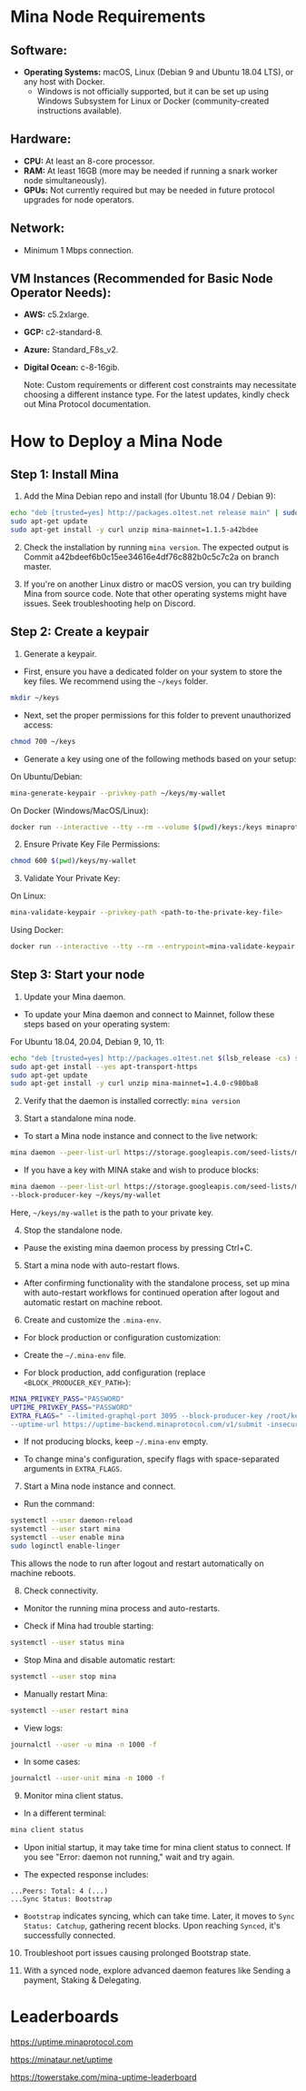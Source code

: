# Mina Node Requirements

## Software:

- **Operating Systems:** macOS, Linux (Debian 9 and Ubuntu 18.04 LTS), or any host with Docker.
  - Windows is not officially supported, but it can be set up using Windows Subsystem for Linux or Docker (community-created instructions available).

## Hardware:

- **CPU:** At least an 8-core processor.
- **RAM:** At least 16GB (more may be needed if running a snark worker node simultaneously).
- **GPUs:** Not currently required but may be needed in future protocol upgrades for node operators.

## Network:

- Minimum 1 Mbps connection.

## VM Instances (Recommended for Basic Node Operator Needs):

- **AWS:** c5.2xlarge.
- **GCP:** c2-standard-8.
- **Azure:** Standard_F8s_v2.
- **Digital Ocean:** c-8-16gib.
  
  Note: Custom requirements or different cost constraints may necessitate choosing a different instance type. For the latest updates, kindly check out Mina Protocol documentation.

# How to Deploy a Mina Node

## Step 1: Install Mina

1. Add the Mina Debian repo and install (for Ubuntu 18.04 / Debian 9):

```bash
echo "deb [trusted=yes] http://packages.o1test.net release main" | sudo tee /etc/apt/sources.list.d/mina.list 
sudo apt-get update 
sudo apt-get install -y curl unzip mina-mainnet=1.1.5-a42bdee
```

2. Check the installation by running `mina version`. The expected output is Commit a42bdeef6b0c15ee34616e4df76c882b0c5c7c2a on branch master.

3. If you're on another Linux distro or macOS version, you can try building Mina from source code. Note that other operating systems might have issues. Seek troubleshooting help on Discord.

## Step 2: Create a keypair

1. Generate a keypair.

- First, ensure you have a dedicated folder on your system to store the key files. We recommend using the `~/keys` folder.

```bash
mkdir ~/keys
```

- Next, set the proper permissions for this folder to prevent unauthorized access:

```bash
chmod 700 ~/keys
```

- Generate a key using one of the following methods based on your setup:

On Ubuntu/Debian:

```bash
mina-generate-keypair --privkey-path ~/keys/my-wallet
```

On Docker (Windows/MacOS/Linux):

```bash
docker run --interactive --tty --rm --volume $(pwd)/keys:/keys minaprotocol/mina-generate-keypair:1.3.0-9b0369c --privkey-path /keys/my-wallet
```

2. Ensure Private Key File Permissions:

```bash
chmod 600 $(pwd)/keys/my-wallet
```

3. Validate Your Private Key:

On Linux:

```bash
mina-validate-keypair --privkey-path <path-to-the-private-key-file>
```

Using Docker:

```bash
docker run --interactive --tty --rm --entrypoint=mina-validate-keypair --volume $(pwd)/keys:/keys minaprotocol/mina-generate-keypair:1.3.0-9b0369c --privkey-path /keys/my-wallet
```

## Step 3: Start your node

1. Update your Mina daemon.

- To update your Mina daemon and connect to Mainnet, follow these steps based on your operating system:

For Ubuntu 18.04, 20.04, Debian 9, 10, 11:

```bash
echo "deb [trusted=yes] http://packages.o1test.net $(lsb_release -cs) stable" | sudo tee /etc/apt/sources.list.d/mina.list 
sudo apt-get install --yes apt-transport-https 
sudo apt-get update 
sudo apt-get install -y curl unzip mina-mainnet=1.4.0-c980ba8
```

2. Verify that the daemon is installed correctly: `mina version`

3. Start a standalone mina node.

- To start a Mina node instance and connect to the live network:

```bash
mina daemon --peer-list-url https://storage.googleapis.com/seed-lists/mainnet_seeds.txt
```

- If you have a key with MINA stake and wish to produce blocks:

```bash
mina daemon --peer-list-url https://storage.googleapis.com/seed-lists/mainnet_seeds.txt \
--block-producer-key ~/keys/my-wallet
```

Here, `~/keys/my-wallet` is the path to your private key.

4. Stop the standalone node.

- Pause the existing mina daemon process by pressing Ctrl+C.

5. Start a mina node with auto-restart flows.

- After confirming functionality with the standalone process, set up mina with auto-restart workflows for continued operation after logout and automatic restart on machine reboot.

6. Create and customize the `.mina-env`.

- For block production or configuration customization:

- Create the `~/.mina-env` file.

- For block production, add configuration (replace `<BLOCK_PRODUCER_KEY_PATH>`):

```bash
MINA_PRIVKEY_PASS="PASSWORD"
UPTIME_PRIVKEY_PASS="PASSWORD"
EXTRA_FLAGS=" --limited-graphql-port 3095 --block-producer-key /root/keys/my-wallet --uptime-submitter-key /root/keys/my-wallet 
--uptime-url https://uptime-backend.minaprotocol.com/v1/submit -insecure-rest-server --minimum-block-reward 700 --open-limited-graphql-port"
```

- If not producing blocks, keep `~/.mina-env` empty.

- To change mina's configuration, specify flags with space-separated arguments in `EXTRA_FLAGS`.

7. Start a Mina node instance and connect.

- Run the command:

```bash
systemctl --user daemon-reload 
systemctl --user start mina 
systemctl --user enable mina 
sudo loginctl enable-linger
```

This allows the node to run after logout and restart automatically on machine reboots.

8. Check connectivity.

- Monitor the running mina process and auto-restarts.

- Check if Mina had trouble starting:

```bash
systemctl --user status mina
```

- Stop Mina and disable automatic restart:

```bash
systemctl --user stop mina
```

- Manually restart Mina:

```bash
systemctl --user restart mina
```

- View logs:

```bash
journalctl --user -u mina -n 1000 -f
```

- In some cases:

```bash
journalctl --user-unit mina -n 1000 -f
```

9. Monitor mina client status.

- In a different terminal:

```bash
mina client status
```

- Upon initial startup, it may take time for mina client status to connect. If you see "Error: daemon not running," wait and try again.

- The expected response includes:

```
...Peers: Total: 4 (...) 
...Sync Status: Bootstrap
```

- `Bootstrap` indicates syncing, which can take time. Later, it moves to `Sync Status: Catchup`, gathering recent blocks. Upon reaching `Synced`, it's successfully connected.

10. Troubleshoot port issues causing prolonged Bootstrap state.

11. With a synced node, explore advanced daemon features like Sending a payment, Staking & Delegating.

# Leaderboards
<https://uptime.minaprotocol.com>

<https://minataur.net/uptime>

<https://towerstake.com/mina-uptime-leaderboard>
